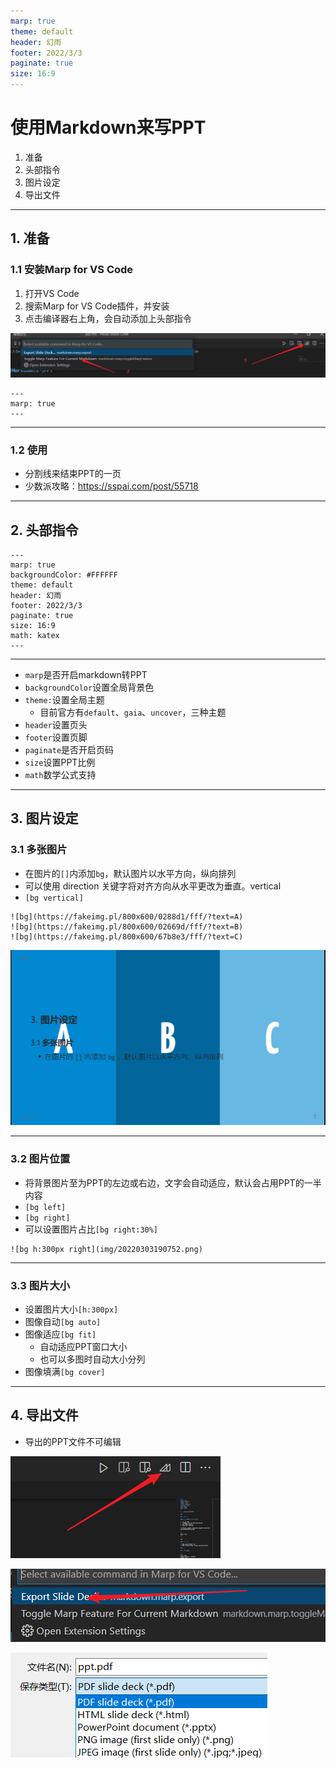 ```yaml
---
marp: true
theme: default
header: 幻雨
footer: 2022/3/3
paginate: true
size: 16:9
---
```


# 使用Markdown来写PPT

1. 准备
2. 头部指令
3. 图片设定
4. 导出文件

***

## 1. 准备

### 1.1 安装Marp for VS Code

1. 打开VS Code
2. 搜索Marp for VS Code插件，并安装
3. 点击编译器右上角，会自动添加上头部指令

![](img/20220303183714.png)

```
---
marp: true
---
```

***

### 1.2 使用

* 分割线来结束PPT的一页
* 少数派攻略：<https://sspai.com/post/55718>

***

## 2. 头部指令

```
---
marp: true
backgroundColor: #FFFFFF
theme: default
header: 幻雨
footer: 2022/3/3
paginate: true
size: 16:9
math: katex
---
```

*** 

* `marp`是否开启markdown转PPT
* `backgroundColor`设置全局背景色
* `theme:`设置全局主题
    * 目前官方有`default`、`gaia`、`uncover`，三种主题
* `header`设置页头
* `footer`设置页脚
* `paginate`是否开启页码
* `size`设置PPT比例
* `math`数学公式支持

*** 

## 3. 图片设定

### 3.1 多张图片

* 在图片的`[]`内添加`bg`，默认图片以水平方向，纵向排列
* 可以使用 direction 关键字将对齐方向从水平更改为垂直。vertical
* `[bg vertical]`

```
![bg](https://fakeimg.pl/800x600/0288d1/fff/?text=A)
![bg](https://fakeimg.pl/800x600/02669d/fff/?text=B)
![bg](https://fakeimg.pl/800x600/67b8e3/fff/?text=C)
```

![bg h:250px right:40%](img/20220303190752.png)

*** 

### 3.2 图片位置

* 将背景图片至为PPT的左边或右边，文字会自动适应，默认会占用PPT的一半内容
* `[bg left]`
* `[bg right]`
* 可以设置图片占比`[bg right:30%]`

```
![bg h:300px right](img/20220303190752.png)
```

***

### 3.3 图片大小

* 设置图片大小`[h:300px]`
* 图像自动`[bg auto]`
* 图像适应`[bg fit]`
    * 自动适应PPT窗口大小
    * 也可以多图时自动大小分列
* 图像填满`[bg cover]`

***

## 4. 导出文件

* 导出的PPT文件不可编辑

![](img/20220303193339.png)

![bg right:55% h:150px](img/20220303193109.png)

![](img/20220303193312.png)


